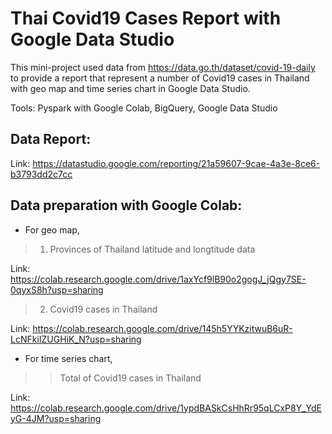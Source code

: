 # Thai Covid19 Cases Report with Google Data Studio

This mini-project used data from https://data.go.th/dataset/covid-19-daily to provide a report that represent a number of Covid19 cases in Thailand with geo map and time series chart in Google Data Studio.

Tools: Pyspark with Google Colab, BigQuery, Google Data Studio

## Data Report:

Link: https://datastudio.google.com/reporting/21a59607-9cae-4a3e-8ce6-b3793dd2c7cc

## Data preparation with Google Colab:
- For geo map,
> 1. Provinces of Thailand latitude and longtitude data

Link: https://colab.research.google.com/drive/1axYcf9lB90o2gogJ_jQgy7SE-0qyxS8h?usp=sharing

> 2. Covid19 cases in Thailand

Link: https://colab.research.google.com/drive/145h5YYKzitwuB6uR-LcNFkiIZUGHiK_N?usp=sharing

- For time series chart,
>> Total of Covid19 cases in Thailand

Link: https://colab.research.google.com/drive/1ypdBASkCsHhRr95qLCxP8Y_YdEyG-4JM?usp=sharing








